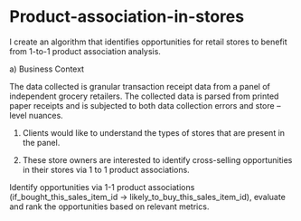 # Product-association-in-stores
 I create an algorithm that identifies opportunities for retail stores to benefit from 1-to-1 product association analysis.
 
a) Business Context

The data collected is granular transaction receipt data from a panel of independent grocery retailers.
The collected data is parsed from printed paper receipts and is subjected to both data
collection errors and store – level nuances.

1. Clients would like to understand the types of stores that are present in the panel.

2. These store owners are interested to identify cross-selling opportunities in their stores via 1
to 1 product associations.

Identify opportunities via 1-1 product associations (if_bought_this_sales_item_id ->
likely_to_buy_this_sales_item_id), evaluate and rank the opportunities based on
relevant metrics.
